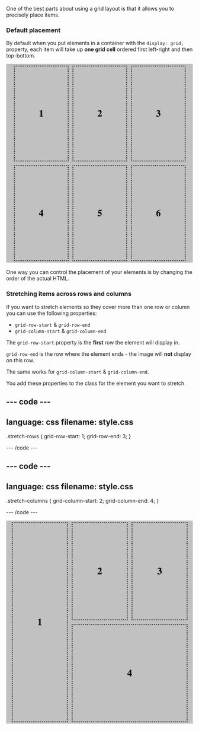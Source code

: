 One of the best parts about using a grid layout is that it allows you to precisely place items. 

### Default placement

By default when you put elements in a container with the `display: grid;` property, each item will take up **one grid cell** ordered first left-right and then top-bottom.

![An example grid with 6 items, the top row reads - 1, 2, 3. The bottom row is 4, 5, 6.](images/default-grid-placement.png)

One way you can control the placement of your elements is by changing the order of the actual HTML. 

### Stretching items across rows and columns

If you want to stretch elements so they cover more than one row or column you can use the following properties:
+ `grid-row-start` & `grid-row-end`
+ `grid-column-start` & `grid-column-end`

The `grid-row-start` property is the **first** row the element will display in. 

`grid-row-end` is the row where the element ends - the image will **not** display on this row.

The same works for `grid-column-start` & `grid-column-end`.

You add these properties to the class for the element you want to stretch. 

--- code ---
---
language: css
filename: style.css 
---

.stretch-rows {
    grid-row-start: 1;
    grid-row-end: 3;
}

--- /code ---

--- code ---
---
language: css
filename: style.css 
---

.stretch-columns {
    grid-column-start: 2;
    grid-column-end: 4;
}

--- /code ---

![The example grid, with the number 1 item stretching across rows 1 and 2. Grid item 4 stretches across columns 2 and 3 in the bottom row.](images/placing-grid-items.png)